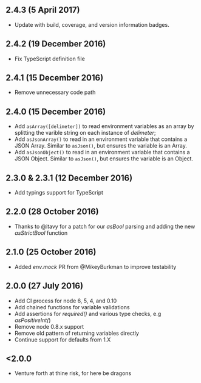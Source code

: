 ## 2.4.3 (5 April  2017)
* Update with build, coverage, and version information badges.

## 2.4.2 (19 December 2016)
* Fix TypeScript definition file

## 2.4.1 (15 December 2016)
* Remove unnecessary code path

## 2.4.0 (15 December 2016)
* Add `asArray([delimeter])` to read environment variables as an array by splitting
the varible string on each instance of _delimeter_;
* Add `asJsonArray()` to read in an environment variable that contains a JSON
Array. Similar to `asJson()`, but ensures the variable is an Array.
* Add `asJsonObject()` to read in an environment variable that contains a JSON
Object. Similar to `asJson()`, but ensures the variable is an Object.

## 2.3.0 & 2.3.1 (12 December 2016)
* Add typings support for TypeScript

## 2.2.0 (28 October 2016)
* Thanks to @itavy for a patch for our _asBool_ parsing and adding the new
_asStrictBool_ function

## 2.1.0 (25 October 2016)
* Added _env.mock_ PR from @MikeyBurkman to improve testability

## 2.0.0 (27 July 2016)
* Add CI process for node 6, 5, 4, and 0.10
* Add chained functions for variable validations
* Add assertions for _required()_ and various type checks, e.g _asPositiveInt(_)
* Remove node 0.8.x support
* Remove old pattern of returning variables directly
* Continue support for defaults from 1.X

## <2.0.0
* Venture forth at thine risk, for here be dragons
